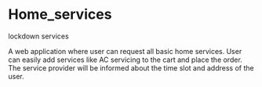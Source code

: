 # Home_services
lockdown services 

  A web application where user can request all basic home services. User can easily add 
services like AC servicing to the cart and place the order. The service provider will be informed about the time 
slot and address of the user.

